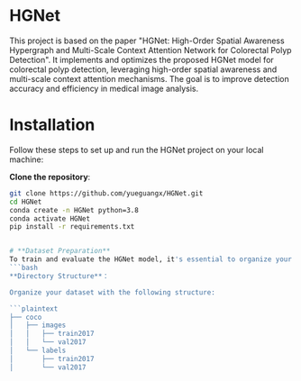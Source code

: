 # HGNet
This project is based on the paper "HGNet: High-Order Spatial Awareness Hypergraph and Multi-Scale Context Attention Network for Colorectal Polyp Detection". It implements and optimizes the proposed HGNet model for colorectal polyp detection, leveraging high-order spatial awareness and multi-scale context attention mechanisms. The goal is to improve detection accuracy and efficiency in medical image analysis.



# Installation 
Follow these steps to set up and run the HGNet project on your local machine:

**Clone the repository**:
   ```bash
   git clone https://github.com/yueguangx/HGNet.git
   cd HGNet
   conda create -n HGNet python=3.8
   conda activate HGNet
   pip install -r requirements.txt


# **Dataset Preparation**
To train and evaluate the HGNet model, it's essential to organize your dataset in the COCO format. Below are the steps to prepare your dataset:
   ```bash
**Directory Structure**：

Organize your dataset with the following structure:

```plaintext
├── coco
│   ├── images
│   │   ├── train2017
│   │   └── val2017
│   └── labels
│       ├── train2017
│       └── val2017

